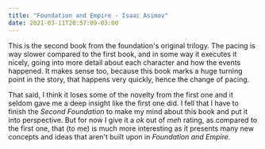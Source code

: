 ```yaml
---
title: "Foundation and Empire - Isaac Asimov"
date: 2021-03-11T20:57:09-03:00
---
```


This is the second book from the foundation's original trilogy. The pacing is way slower compared to the first book, and in some way it executes it nicely, going into more detail about each character and how the events happened. It makes sense too, because this book marks a huge turning point in the story, that happens very quickly, hence the change of pacing.


That said, I think it loses some of the novelty from the first one and it seldom gave me a deep insight like the first one did. I fell that I have to finish the _Second Foundation_ to make my mind about this book and put it into perspective. But for now I give it a _ok_ out of _meh_ rating, as compared to the first one, that (to me) is much more interesting as it presents many new concepts and ideas that aren't built upon in _Foundation and Empire_.
